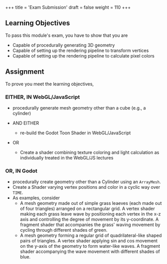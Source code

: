 +++
title = 'Exam Submission'
draft = false
weight = 110
+++

## Learning Objectives

To pass this module's exam, you have to show that you are 

- Capable of procedurally generating 3D geometry
- Capable of setting up the rendering pipeline to transform vertices
- Capable of setting up the rendering pipeline to calculate pixel colors

## Assignment

To prove you meet the learning objectives,

### EITHER, IN WebGL/JavaScript

- procedurally generate mesh geometry other than a cube (e.g., a cylinder)

- AND EITHER
  - re-build the Godot Toon Shader in WebGL/JavaScript

- OR

  - Create a shader combining texture coloring and light calculation as individually treated in the WebGL/JS lectures

### OR, IN Godot

- procedurally create geometry other than a Cylinder using an `ArrayMesh`.
- Create a Shader varying vertex positions and color in a cyclic way over `TIME`.
- As examples, consider
  - A mesh geometry made out of simple grass leaeves (each made out of four triangles) arranged on a rectangular grid. A vertex shader making each grass leave wave by positioning each vertex in the x-z axis and controlling the degree of movement by its y-coordinate. A fragment shader that accompanies the grass' waving movement by cycling through different shades of green.
  - A mesh geometry forming a regular grid of quadrilateral-like shaped pairs of triangles. A vertex shader applying sin and cos movement on the y-axis of the geometry to form water-like waves. A fragment shader accompanying the wave movement with different shades of blue.
  


